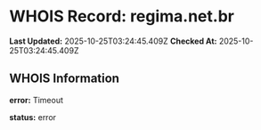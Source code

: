 # WHOIS Record: regima.net.br

**Last Updated:** 2025-10-25T03:24:45.409Z
**Checked At:** 2025-10-25T03:24:45.409Z

## WHOIS Information

**error:** Timeout

**status:** error

